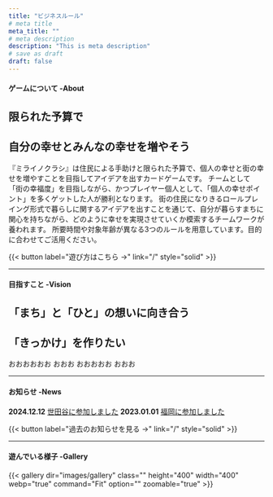 ```yaml
---
title: "ビジネスルール"
# meta title
meta_title: ""
# meta description
description: "This is meta description"
# save as draft
draft: false
---
```


#### ゲームについて -About

## 限られた予算で
## 自分の幸せとみんなの幸せを増やそう

『ミライノクラシ』は住民による手助けと限られた予算で、個人の幸せと街の幸せを増やすことを目指してアイデアを出すカードゲームです。
チームとして「街の幸福度」を目指しながら、かつプレイヤー個人として、「個人の幸せポイント」を多くゲットした人が勝利となります。
街の住民になりきるロールプレイング形式で暮らしに関するアイデアを出すことを通じて、自分が暮らすまちに関心を持ちながら、どのように幸せを実現させていくか模索するチームワークが養われます。
所要時間や対象年齢が異なる3つのルールを用意しています。目的に合わせてご活用ください。

{{< button label="遊び方はこちら →" link="/" style="solid" >}}

<hr>

#### 目指すこと -Vision

## 「まち」と「ひと」の想いに向き合う
## 「きっかけ」を作りたい

おおおおおお
おおお
おおおおお
おおお

<hr>

#### お知らせ -News

**2024.12.12** [世田谷に参加しました](https://www.google.com)
**2023.01.01** [福岡に参加しました](https://www.google.com)

{{< button label="過去のお知らせを見る →" link="/" style="solid" >}}

<hr>

#### 遊んでいる様子 -Gallery

{{< gallery dir="images/gallery" class="" height="400" width="400" webp="true" command="Fit" option="" zoomable="true" >}}

